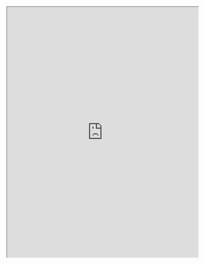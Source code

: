 <html><head><style type="text/css"></style> <link rel="stylesheet" href="style.css"></head><body><iframe src="https://deadsimplechat.com/Gl1OFP5Ci" width="100%" height="660px"></iframe>
<div id="pt-ext-root"></div></body></html>
